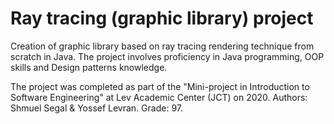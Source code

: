 # Ray tracing (graphic library) project
Creation of graphic library based on ray tracing rendering technique from scratch in Java.
The project involves proficiency in Java programming, OOP skills and Design patterns knowledge.

The project was completed as part of the "Mini-project in Introduction to Software Engineering" at Lev Academic Center (JCT) on 2020.
Authors: Shmuel Segal & Yossef Levran.
Grade: 97.
